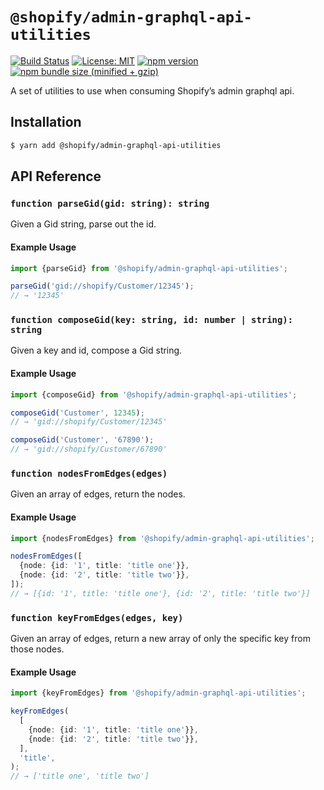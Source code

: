 # `@shopify/admin-graphql-api-utilities`

[![Build Status](https://travis-ci.org/Shopify/quilt.svg?branch=master)](https://travis-ci.org/Shopify/quilt)
[![License: MIT](https://img.shields.io/badge/License-MIT-green.svg)](LICENSE.md) [![npm version](https://badge.fury.io/js/%40shopify%2Fadmin-graphql-api-utilities.svg)](https://badge.fury.io/js/%40shopify%2Fadmin-graphql-api-utilities.svg) [![npm bundle size (minified + gzip)](https://img.shields.io/bundlephobia/minzip/@shopify/admin-graphql-api-utilities.svg)](https://img.shields.io/bundlephobia/minzip/@shopify/admin-graphql-api-utilities.svg)

A set of utilities to use when consuming Shopify’s admin graphql api.

## Installation

```bash
$ yarn add @shopify/admin-graphql-api-utilities
```

## API Reference

### `function parseGid(gid: string): string`

Given a Gid string, parse out the id.

#### Example Usage

```typescript
import {parseGid} from '@shopify/admin-graphql-api-utilities';

parseGid('gid://shopify/Customer/12345');
// → '12345'
```

### `function composeGid(key: string, id: number | string): string`

Given a key and id, compose a Gid string.

#### Example Usage

```typescript
import {composeGid} from '@shopify/admin-graphql-api-utilities';

composeGid('Customer', 12345);
// → 'gid://shopify/Customer/12345'

composeGid('Customer', '67890');
// → 'gid://shopify/Customer/67890'
```

### `function nodesFromEdges(edges)`

Given an array of edges, return the nodes.

#### Example Usage

```typescript
import {nodesFromEdges} from '@shopify/admin-graphql-api-utilities';

nodesFromEdges([
  {node: {id: '1', title: 'title one'}},
  {node: {id: '2', title: 'title two'}},
]);
// → [{id: '1', title: 'title one'}, {id: '2', title: 'title two'}]
```

### `function keyFromEdges(edges, key)`

Given an array of edges, return a new array of only the specific key from those nodes.

#### Example Usage

```typescript
import {keyFromEdges} from '@shopify/admin-graphql-api-utilities';

keyFromEdges(
  [
    {node: {id: '1', title: 'title one'}},
    {node: {id: '2', title: 'title two'}},
  ],
  'title',
);
// → ['title one', 'title two']
```
